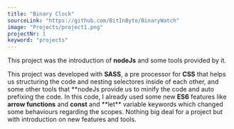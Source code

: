```yaml
---
title: "Binary Clock"
sourceLink: "https://github.com/BitInByte/BinaryWatch"
image: "Projects/project1.png"
projectNr: 1
keyword: "projects"
---
```


This project was the introduction of **nodeJs** and some tools provided by it.

This project was developed with **SASS**, a pre processor for **CSS** that helps us structuring the code and nesting selectores inside of each other, and some other tools that **nodeJs provide us to minify the code and auto prefixing the code. In this code, I already used some new **ES6** features like **arrow functions** and **const** and **let\*\* variable keywords which changed some behaviours regarding the scopes. Nothing big deal for a project but with introduction on new features and tools.
